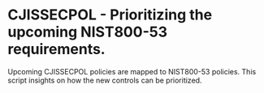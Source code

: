 # CJISSECPOL - Prioritizing the upcoming NIST800-53 requirements.
Upcoming CJISSECPOL policies are mapped to NIST800-53 policies. This script insights on how the new controls can be prioritized. 

